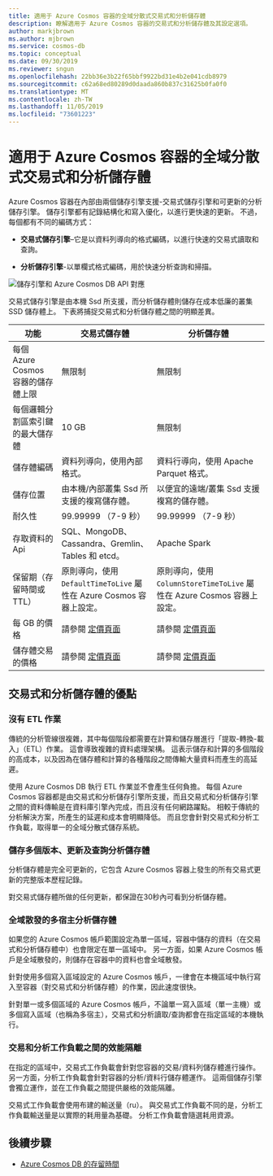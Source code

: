 ```yaml
---
title: 適用于 Azure Cosmos 容器的全域分散式交易式和分析儲存體
description: 瞭解適用于 Azure Cosmos 容器的交易式和分析儲存體及其設定選項。
author: markjbrown
ms.author: mjbrown
ms.service: cosmos-db
ms.topic: conceptual
ms.date: 09/30/2019
ms.reviewer: sngun
ms.openlocfilehash: 22bb36e3b22f65bbf9922bd31e4b2e041cdb8979
ms.sourcegitcommit: c62a68ed80289d0daada860b837c31625b0fa0f0
ms.translationtype: MT
ms.contentlocale: zh-TW
ms.lasthandoff: 11/05/2019
ms.locfileid: "73601223"
---
```

# <a name="globally-distributed-transactional-and-analytical-storage-for-azure-cosmos-containers"></a>適用于 Azure Cosmos 容器的全域分散式交易式和分析儲存體

Azure Cosmos 容器在內部由兩個儲存引擎支援-交易式儲存引擎和可更新的分析儲存引擎。 儲存引擎都有記錄結構化和寫入優化，以進行更快速的更新。 不過，每個都有不同的編碼方式：

* **交易式儲存引擎**–它是以資料列導向的格式編碼，以進行快速的交易式讀取和查詢。

* **分析儲存引擎**-以單欄式格式編碼，用於快速分析查詢和掃描。

![儲存引擎和 Azure Cosmos DB API 對應](./media/globally-distributed-transactional-analytical-storage/storage-engines-api-mapping.png)

交易式儲存引擎是由本機 Ssd 所支援，而分析儲存體則儲存在成本低廉的叢集 SSD 儲存體上。 下表將捕捉交易式和分析儲存體之間的明顯差異。


|功能  |交易式儲存體  |分析儲存體 |
|---------|---------|---------|
|每個 Azure Cosmos 容器的儲存體上限 |   無限制      |    無限制     |
|每個邏輯分割區索引鍵的最大儲存體   |   10 GB      |   無限制      |
|儲存體編碼  |   資料列導向，使用內部格式。   |   資料行導向，使用 Apache Parquet 格式。 |
|儲存位置 |   由本機/內部叢集 Ssd 所支援的複寫儲存體。 |  以便宜的遠端/叢集 Ssd 支援複寫的儲存體。       |
|耐久性  |    99.99999 （7-9 秒）     |  99.99999 （7-9 秒）       |
|存取資料的 Api  |   SQL、MongoDB、Cassandra、Gremlin、Tables 和 etcd。       | Apache Spark         |
|保留期（存留時間或 TTL）   |  原則導向，使用 `DefaultTimeToLive` 屬性在 Azure Cosmos 容器上設定。       |   原則導向，使用 `ColumnStoreTimeToLive` 屬性在 Azure Cosmos 容器上設定。      |
|每 GB 的價格    |   請參閱 [定價頁面](https://azure.microsoft.com/pricing/details/cosmos-db/)     |   請參閱 [定價頁面](https://azure.microsoft.com/pricing/details/cosmos-db/)        |
|儲存體交易的價格    |  請參閱 [定價頁面](https://azure.microsoft.com/pricing/details/cosmos-db/)         |   請參閱 [定價頁面](https://azure.microsoft.com/pricing/details/cosmos-db/)        |

## <a name="benefits-of-transactional-and-analytical-storage"></a>交易式和分析儲存體的優點

### <a name="no-etl-operations"></a>沒有 ETL 作業

傳統的分析管線很複雜，其中每個階段都需要在計算和儲存層進行「提取-轉換-載入」（ETL）作業。 這會導致複雜的資料處理架構。 這表示儲存和計算的多個階段的高成本，以及因為在儲存體和計算的各種階段之間傳輸大量資料而產生的高延遲。  

使用 Azure Cosmos DB 執行 ETL 作業並不會產生任何負擔。 每個 Azure Cosmos 容器都是由交易式和分析儲存引擎所支援，而且交易式和分析儲存引擎之間的資料傳輸是在資料庫引擎內完成，而且沒有任何網路躍點。 相較于傳統的分析解決方案，所產生的延遲和成本會明顯降低。 而且您會針對交易式和分析工作負載，取得單一的全域分散式儲存系統。  

### <a name="store-multiple-versions-update-and-query-the-analytical-storage"></a>儲存多個版本、更新及查詢分析儲存體

分析儲存體是完全可更新的，它包含 Azure Cosmos 容器上發生的所有交易式更新的完整版本歷程記錄。

對交易式儲存體所做的任何更新，都保證在30秒內可看到分析儲存體。 

### <a name="globally-distributed-multi-master-analytical-storage"></a>全域散發的多宿主分析儲存體

如果您的 Azure Cosmos 帳戶範圍設定為單一區域，容器中儲存的資料（在交易式和分析儲存體中）也會限定在單一區域中。 另一方面，如果 Azure Cosmos 帳戶是全域散發的，則儲存在容器中的資料也會全域散發。

針對使用多個寫入區域設定的 Azure Cosmos 帳戶，一律會在本機區域中執行寫入至容器（對交易式和分析儲存體）的作業，因此速度很快。

針對單一或多個區域的 Azure Cosmos 帳戶，不論單一寫入區域（單一主機）或多個寫入區域（也稱為多宿主），交易式和分析讀取/查詢都會在指定區域的本機執行。

### <a name="performance-isolation-between-transactional-and-analytical-workloads"></a>交易和分析工作負載之間的效能隔離

在指定的區域中，交易式工作負載會針對您容器的交易/資料列儲存體進行操作。 另一方面，分析工作負載會針對容器的分析/資料行儲存體運作。 這兩個儲存引擎會獨立運作，並在工作負載之間提供嚴格的效能隔離。

交易式工作負載會使用布建的輸送量（ru）。 與交易式工作負載不同的是，分析工作負載輸送量是以實際的耗用量為基礎。 分析工作負載會隨選耗用資源。

## <a name="next-steps"></a>後續步驟

* [Azure Cosmos DB 的存留時間](time-to-live.md)
